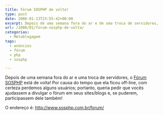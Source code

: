 ```yaml
---
title: Fórum SOSPHP de volta!
type: post
date: 2006-01-13T23:55:42+00:00
excerpt: Depois de uma semana fora do ar e de uma troca de servidores, o fórum SOSPHP está de volta!
url: /2006/01/forum-sosphp-de-volta/
categorias:
  - Metablogagem
tags:
  - anúncios
  - fórum
  - php
  - sosphp

---
```

Depois de uma semana fora do ar e uma troca de servidores, o [Fórum SOSPHP][1] está de volta! Por causa do tempo que ela ficou off-line, com certeza perdemos alguns usuários; portanto, queria pedir que vocês ajudassem a divulgar o fórum em seus sites/blogs e, se puderem, participassem dele também!

O endereço é: <http://www.sosphp.com.br/forum/>

 [1]: http://www.sosphp.com.br/forum/

